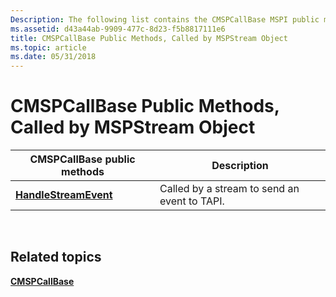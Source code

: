 ```yaml
---
Description: The following list contains the CMSPCallBase MSPI public methods called by the MSPStream object.
ms.assetid: d43a44ab-9909-477c-8d23-f5b8817111e6
title: CMSPCallBase Public Methods, Called by MSPStream Object
ms.topic: article
ms.date: 05/31/2018
---
```


# CMSPCallBase Public Methods, Called by MSPStream Object



| CMSPCallBase public methods                                 | Description                                  |
|-------------------------------------------------------------|----------------------------------------------|
| [**HandleStreamEvent**](/windows/desktop/api/Mspcall/nf-mspcall-cmspcallbase-handlestreamevent) | Called by a stream to send an event to TAPI. |



 

## Related topics

<dl> <dt>

[**CMSPCallBase**](/windows/desktop/api/Mspcall/nl-mspcall-cmspcallbase)
</dt> </dl>

 

 



